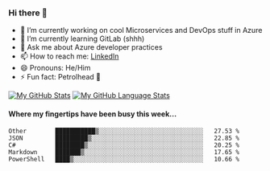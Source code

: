 ### Hi there 👋

- 🔭 I’m currently working on cool Microservices and DevOps stuff in Azure
- 🌱 I’m currently learning GitLab (shhh)
- 💬 Ask me about Azure developer practices
- 📫 How to reach me: [LinkedIn](https://www.linkedin.com/in/gordonbyers/)
- 😄 Pronouns: He/Him 
- ⚡ Fun fact: Petrolhead 🚙

[![My GitHub Stats](https://github-readme-stats.vercel.app/api/?username=gordonby&count_private=true&theme=tokyonight&showicons=true)]()
[![My GitHub Language Stats](https://github-readme-stats.vercel.app/api/top-langs/?username=gordonby&langs_count=5&theme=tokyonight)]()

#### Where my fingertips have been busy this week... 
<!--START_SECTION:waka-->
```text
Other        ███████████▒░░░░░░░░░░░░░░░░░░░░░░░░░░░░░   27.53 % 
JSON         █████████▒░░░░░░░░░░░░░░░░░░░░░░░░░░░░░░░   22.85 % 
C#           ████████▒░░░░░░░░░░░░░░░░░░░░░░░░░░░░░░░░   20.25 % 
Markdown     ███████▒░░░░░░░░░░░░░░░░░░░░░░░░░░░░░░░░░   17.65 % 
PowerShell   ████▒░░░░░░░░░░░░░░░░░░░░░░░░░░░░░░░░░░░░   10.66 % 
```
<!--END_SECTION:waka-->
